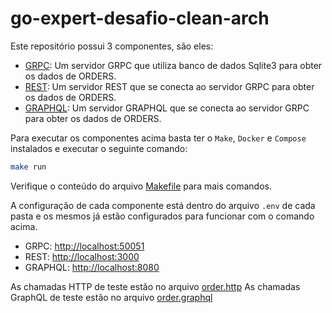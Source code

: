 # go-expert-desafio-clean-arch

Este repositório possui 3 componentes, são eles:

- [GRPC](./cmd/grpc/main.go): Um servidor GRPC que utiliza banco de dados Sqlite3 para obter os dados de ORDERS.
- [REST](./cmd/rest/main.go): Um servidor REST que se conecta ao servidor GRPC para obter os dados de ORDERS.
- [GRAPHQL](./cmd/graphql/main.go): Um servidor GRAPHQL que se conecta ao servidor GRPC para obter os dados de ORDERS.

Para executar os componentes acima basta ter o `Make`, `Docker` e `Compose` instalados e executar o seguinte comando:

```bash
make run
```

Verifique o conteúdo do arquivo [Makefile](./Makefile) para mais comandos.

A configuração de cada componente está dentro do arquivo `.env` de cada pasta e os mesmos já estão configurados para funcionar com o comando acima.

- GRPC: <http://localhost:50051>
- REST: <http://localhost:3000>
- GRAPHQL: <http://localhost:8080>

As chamadas HTTP de teste estão no arquivo [order.http](./test/order.http)
As chamadas GraphQL de teste estão no arquivo [order.graphql](./test/order.graphql)
